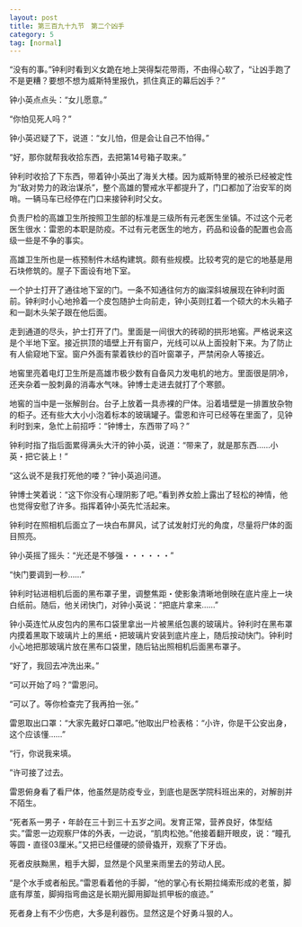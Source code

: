 ```yaml
---
layout: post
title: 第三百九十九节　第二个凶手
category: 5
tag: [normal]
---
```


“没有的事。”钟利时看到义女跪在地上哭得梨花带雨，不由得心软了，“让凶手跑了不是更糟？要想不想为威斯特里报仇，抓住真正的幕后凶手？”

钟小英点点头：“女儿愿意。”

“你怕见死人吗？”

钟小英迟疑了下，说道：“女儿怕，但是会让自己不怕得。”

“好，那你就帮我收拾东西，去把第14号箱子取来。”

钟利时收拾了下东西，带着钟小英出了海关大楼。因为威斯特里的被杀已经被定性为“敌对势力的政治谋杀”，整个高雄的警戒水平都提升了，门口都加了治安军的岗哨。一辆马车已经停在门口来接钟利时父女。

负责尸检的高雄卫生所按照卫生部的标准是三级所有元老医生坐镇。不过这个元老医生很水：雷恩的本职是防疫。不过有元老医生的地方，药品和设备的配置也会高级一些是不争的事实。

高雄卫生所也是一栋预制件木结构建筑。颇有些规模。比较考究的是它的地基是用石块修筑的。屋子下面设有地下室。

一个护士打开了通往地下室的门。一条不知通往何方的幽深斜坡展现在钟利时面前。钟利时小心地拎着一个皮包随护士向前走，钟小英则扛着一个硕大的木头箱子和一副木头架子跟在他后面。

走到通道的尽头，护士打开了门。里面是一间很大的砖砌的拱形地窖。严格说来这是个半地下室。接近拱顶的墙壁上开有窗户，光线可以从上面投射下来。为了防止有人偷窥地下室。窗户外面有蒙着铁纱的百叶窗罩子，严禁闲杂人等接近。

地窖里亮着电灯卫生所是高雄市极少数有自备风力发电机的地方。里面很是阴冷，还夹杂着一股刺鼻的消毒水气味。钟博士走进去就打了个寒颤。

地窖的当中是一张解剖台。台子上放着一具赤裸的尸体。沿着墙壁是一排置放杂物的柜子。还有些大大小小泡着标本的玻璃罐子。雷恩和许可已经等在里面了，见钟利时到来，急忙上前招呼：“钟博士，东西带了吗？”

钟利时指了指后面累得满头大汗的钟小英，说道：“带来了，就是那东西……小英・把它装上！”

“这么说不是我打死他的喽？”钟小英追问道。

钟博士笑着说：“这下你没有心理阴影了吧。”看到养女脸上露出了轻松的神情，他也觉得安慰了许多。指挥着钟小英先忙活起来。

钟利时在照相机后面立了一块白布屏风，试了试发射灯光的角度，尽量将尸体的面目照亮。

钟小英摇了摇头：“光还是不够强・・・・・・”

“快门要调到一秒……”

钟利时钻进相机后面的黑布罩子里，调整焦距・使影象清晰地倒映在底片座上一块白纸前。随后，他关闭快门，对钟小英说：“把底片拿来……”

钟小英连忙从皮包内的黑布口袋里拿出一片被黑纸包裹的玻璃片。钟利时在黑布罩内摸着黑取下玻璃片上的黑纸・把玻璃片安装到底片座上，随后按动快门。钟利时小心地把那玻璃片放在黑布口袋里，随后钻出照相机后面黑布罩子。

“好了，我回去冲洗出来。”

“可以开始了吗？”雷恩问。

“可以了。等你检查完了我再拍一张。”

雷恩取出口罩：“大家先戴好口罩吧。”他取出尸检表格：“小许，你是干公安出身，这个应该懂……”

“行，你说我来填。

”许可接了过去。

雷恩俯身看了看尸体，他虽然是防疫专业，到底也是医学院科班出来的，对解剖并不陌生。

“死者系一男子・年龄在三十到三十五岁之间。发育正常，营养良好，体型结实。”雷恩一边观察尸体的外表，一边说，“肌肉松弛。”他接着翻开眼皮，说：“瞳孔等圆・直径03厘米。”又把已经僵硬的颌骨撬开，观察了下牙齿。

死者皮肤黝黑，粗手大脚，显然是个风里来雨里去的劳动人民。

“是个水手或者船民。”雷恩看着他的手脚，“他的掌心有长期拉绳索形成的老茧，脚底有厚茧，脚拇指弯曲这是长期光脚用脚趾抓甲板的痕迹。”

死者身上有不少伤疤，大多是利器伤。显然这是个好勇斗狠的人。
